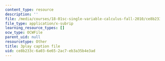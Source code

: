 ```yaml
---
content_type: resource
description: ''
file: /media/courses/18-01sc-single-variable-calculus-fall-2010/ce8b233c6a036e652ac7eb3a35b4e3ad_60VGKnYBpbg.srt
file_type: application/x-subrip
learning_resource_types: []
ocw_type: OCWFile
parent_uid: null
resourcetype: Other
title: 3play caption file
uid: ce8b233c-6a03-6e65-2ac7-eb3a35b4e3ad
---
```

